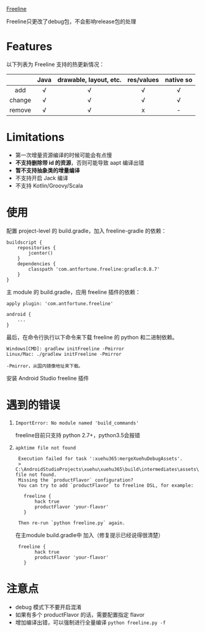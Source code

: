 [Freeline](https://github.com/alibaba/freeline)

Freeline只更改了debug包，不会影响release包的处理

# Features #

以下列表为 Freeline 支持的热更新情况：

|| Java | drawable, layout, etc. | res/values | native so|
|:-----:|:----:|:----:|:----:|:----:| 
| add | √ | √ |√ | √ |
| change | √ | √ |√ | √ |
| remove | √ | √ |x| - |

# Limitations #


- 第一次增量资源编译的时候可能会有点慢
- **不支持删除带 id 的资源**，否则可能导致 aapt 编译出错
- **暂不支持抽象类的增量编译**
- 不支持开启 Jack 编译
- 不支持 Kotlin/Groovy/Scala

# 使用 #

配置 project-level 的 build.gradle，加入 freeline-gradle 的依赖：

	buildscript {
	    repositories {
	        jcenter()
	    }
	    dependencies {
	        classpath 'com.antfortune.freeline:gradle:0.8.7'
	    }
	}

主 module 的 build.gradle，应用 freeline 插件的依赖：

	apply plugin: 'com.antfortune.freeline'
	
	android {
	    ...
	}

最后，在命令行执行以下命令来下载 freeline 的 python 和二进制依赖。

	Windows[CMD]: gradlew initFreeline -Pmirror
	Linux/Mac: ./gradlew initFreeline -Pmirror

	-Pmirror，从国内镜像地址来下载。

安装 Android Studio freeline 插件

# 遇到的错误 #

1. `ImportError: No module named 'build_commands'`

	freeline目前只支持 python 2.7+，python3.5会报错

2. `apktime file not found`

		Execution failed for task ':xuehu365:mergeXuehuDebugAssets'.
		> C:\AndroidStudioProjects\xuehu\xuehu365\build\intermediates\assets\debug\apktime file not found.
		Missing the `productFlavor` configuration?
		You can try to add `productFlavor` to freeline DSL, for example:
		
		  freeline {
		      hack true
		      productFlavor 'your-flavor'
		  }
		
		Then re-run `python freeline.py` again.

	在主module build.gradle中 加入（修复提示已经说得很清楚）

		freeline {
		      hack true
		      productFlavor 'your-flavor'
		  }

# 注意点

- debug 模式下不要开启混淆
- 如果有多个 productFlavor 的话，需要配置指定 flavor
- 增加编译出错，可以强制进行全量编译 `python freeline.py -f`